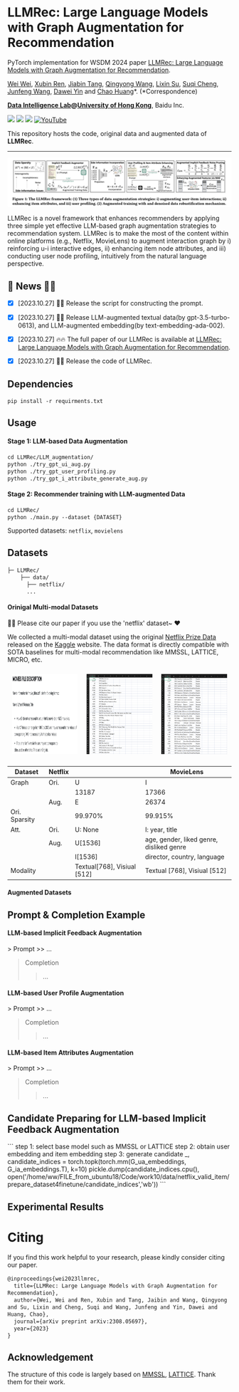 # LLMRec: Large Language Models with Graph Augmentation for Recommendation

PyTorch implementation for WSDM 2024 paper [LLMRec: Large Language Models with Graph Augmentation for Recommendation](https://llmrec.files.wordpress.com/2023/10/wsdm2024llmrec.pdf).



[Wei Wei](#), [Xubin Ren](https://rxubin.com/), [Jiabin Tang](https://tjb-tech.github.io/), [Qingyong Wang](#), [Lixin Su](#), [Suqi Cheng](#), [Junfeng Wang](#), [Dawei Yin](https://www.yindawei.com/) and [Chao Huang](https://sites.google.com/view/chaoh/home)*.
(*Correspondence)

**[Data Intelligence Lab](https://sites.google.com/view/chaoh/home)@[University of Hong Kong](https://www.hku.hk/)**, Baidu Inc.

<a href='https://llmrec.github.io/'><img src='https://img.shields.io/badge/Project-Page-Green'></a>
<a href='https://llmrec.github.io/'><img src='https://img.shields.io/badge/Demo-Page-purple'></a>
<a href='https://llmrec.files.wordpress.com/2023/10/wsdm2024llmrec.pdf'><img src='https://img.shields.io/badge/Paper-PDF-orange'></a> 
[![YouTube](https://badges.aleen42.com/src/youtube.svg)](https://www.youtube.com/channel/UC1wKlPPlP9zKGYk62yR0K_g)


This repository hosts the code, original data and augmented data of **LLMRec**.

-----------

<p align="center">
<img src="./image/llmrec_framework.png" alt="LLMRec" />
</p>

LLMRec is a novel framework that enhances recommenders by applying three simple yet effective LLM-based graph augmentation strategies to recommendation system. LLMRec is to make the most of the content within online platforms (e.g., Netflix, MovieLens) to augment interaction graph by i) reinforcing u-i interactive edges, ii) enhancing item node attributes, and iii) conducting user node profiling, intuitively from the natural language perspective.



## 🎉 News 📢📢  

- [x] [2023.10.27] 🚀🚀 Release the script for constructing the prompt.

- [x] [2023.10.27] 🚀🚀 Release LLM-augmented textual data(by gpt-3.5-turbo-0613), and LLM-augmented embedding(by text-embedding-ada-002).

- [x] [2023.10.27] 🔥🔥 The full paper of our LLMRec is available at [LLMRec: Large Language Models with Graph Augmentation for Recommendation](https://llmrec.files.wordpress.com/2023/10/wsdm2024llmrec.pdf).

- [x] [2023.10.27] 🚀🚀 Release the code of LLMRec.




<h2> Dependencies </h2>

```
pip install -r requirments.txt
```


<h2>Usage </h2>

<h4>Stage 1: LLM-based Data Augmentation</h4>

```
cd LLMRec/LLM_augmentation/
python ./try_gpt_ui_aug.py
python ./try_gpt_user_profiling.py
python ./try_gpt_i_attribute_generate_aug.py
```




<h4>Stage 2: Recommender training with LLM-augmented Data</h4>

```
cd LLMRec/
python ./main.py --dataset {DATASET}
```
Supported datasets:  `netflix`, `movielens`


<h2> Datasets </h2>

  ```
  ├─ LLMRec/ 
      ├── data/
        ├── netflix/
        ...
  ```

<h4> Orinigal Multi-modal Datasets </h4>
🌹🌹 Please cite our paper if you use the 'netflix' dataset~ ❤️  

We collected a multi-modal dataset using the original [Netflix Prize Data](https://www.kaggle.com/datasets/netflix-inc/netflix-prize-data) released on the [Kaggle](https://www.kaggle.com/) website. The data format is directly compatible with SOTA baselines for multi-modal recommendation like MMSSL, LATTICE, MICRO, etc. 

<div style="display: flex; justify-content: center; align-items: flex-start;">
  <figure style="text-align: center; margin: 10px;">
   <img src="./image/textual_data1.png" alt="Image 1" style="width:270px;height:180px;">
<!--     <figcaption>Textual data in original 'Netflix Prize Data' on Kaggle.</figcaption> -->
  </figure>

  <figure style="text-align: center; margin: 10px;">
    <img src="./image/textual_data2.png" alt="Image 2" style="width:270px;height:180px;">
<!--     <figcaption>Textual data in original 'Netflix Prize Data'.</figcaption> -->
  </figure>

  <figure style="text-align: center; margin: 10px;">
    <img src="./image/textual_data3.png" alt="Image 2" style="width:270px;height:180px;">
<!--     <figcaption>LLM-augmented textual data.</figcaption> -->
  </figure>  
</div>



| Dataset       | Netflix |                             | MovieLens                                |
|---------------|---------|-----------------------------|------------------------------------------|
| Graph         | Ori.    | U                           | I                                        |
|               |         | 13187                       | 17366                                    |
|               | Aug.    | E                           | 26374                                    |
| Ori. Sparsity |         | 99.970%                     | 99.915%                                  |
| Att.          | Ori.    | U: None                     | I: year, title                           |
|               | Aug.    | U[1536]                     | age, gender, liked genre, disliked genre |
|               |         | I[1536]                     | director, country, language              |
| Modality      |         | Textual[768], Visiual [512] | Textual [768], Visiual [512]             |


<h4> Augmented Datasets</h4>




<h2> Prompt & Completion Example </h2>


<h4> LLM-based Implicit Feedback Augmentation </h4>
> Prompt 
>> ...

> Completion
>> ...





<h4> LLM-based User Profile Augmentation </h4>
> Prompt 
>> ...

> Completion
>> ...



<h4> LLM-based Item Attributes Augmentation </h4>
> Prompt 
>> ...

> Completion
>> ...


<h2> Candidate Preparing for LLM-based Implicit Feedback Augmentation</h2>
  ```
  step 1: select base model such as MMSSL or LATTICE
  step 2: obtain user embedding and item embedding
  step 3: generate candidate
      _, candidate_indices = torch.topk(torch.mm(G_ua_embeddings, G_ia_embeddings.T), k=10)  
      pickle.dump(candidate_indices.cpu(), open('/home/ww/FILE_from_ubuntu18/Code/work10/data/netflix_valid_item/prepare_dataset4finetune/candidate_indices','wb'))
  ```




<h2> Experimental Results </h2>





<h1> Citing </h1>

If you find this work helpful to your research, please kindly consider citing our paper.


```
@inproceedings{wei2023llmrec,
  title={LLMRec: Large Language Models with Graph Augmentation for Recommendation},
  author={Wei, Wei and Ren, Xubin and Tang, Jaibin and Wang, Qingyong and Su, Lixin and Cheng, Suqi and Wang, Junfeng and Yin, Dawei and Huang, Chao},
  journal={arXiv preprint arXiv:2308.05697},
  year={2023}
}
```



## Acknowledgement

The structure of this code is largely based on [MMSSL](https://github.com/HKUDS/MMSSL), [LATTICE](https://github.com/CRIPAC-DIG/LATTICE). Thank them for their work.

